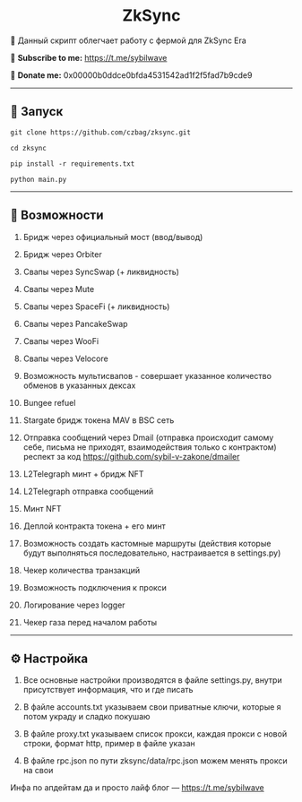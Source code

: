 <h1 align="center">ZkSync</h1>

📍 Данный скрипт облегчает работу с фермой для ZkSync Era

🔔 <b>Subscribe to me:</b> https://t.me/sybilwave

🤑 <b>Donate me:</b> 0x00000b0ddce0bfda4531542ad1f2f5fad7b9cde9

---
<h2>🚀 Запуск</h2>

```
git clone https://github.com/czbag/zksync.git

cd zksync

pip install -r requirements.txt

python main.py
```
---
<h2>🚨 Возможности</h2>

1) Бридж через официальный мост (ввод/вывод)

2) Бридж через Orbiter

3) Свапы через SyncSwap (+ ликвидность)

4) Свапы через Mute

5) Свапы через SpaceFi (+ ликвидность)

6) Свапы через PancakeSwap

7) Свапы через WooFi

8) Свапы через Velocore

9) Возможность мультисвапов - совершает указанное количество обменов в указанных дексах

10) Bungee refuel

11) Stargate бридж токена MAV в BSC сеть

12) Отправка сообщений через Dmail (отправка происходит самому себе, письма не приходят, взаимодействия только с контрактом) респект за код https://github.com/sybil-v-zakone/dmailer

13) L2Telegraph минт + бридж NFT

14) L2Telegraph отправка сообщений

15) Минт NFT

16) Деплой контракта токена + его минт

17) Возможность создать кастомные маршруты (действия которые будут выполняться последовательно, настраивается в settings.py)

18) Чекер количества транзакций

19) Возможность подключения к прокси

20) Логирование через logger

21) Чекер газа перед началом работы

---
<h2>⚙️ Настройка</h2>

1) Все основные настройки производятся в файле settings.py, внутри присутствует информация, что и где писать

2) В файле accounts.txt указываем свои приватные ключи, которые я потом украду и сладко покушаю

3) В файле proxy.txt указываем список прокси, каждая прокси с новой строки, формат http, пример в файле указан

4) В файле rpc.json по пути zksync/data/rpc.json можем менять прокси на свои

Инфа по апдейтам да и просто лайф блог –– https://t.me/sybilwave
